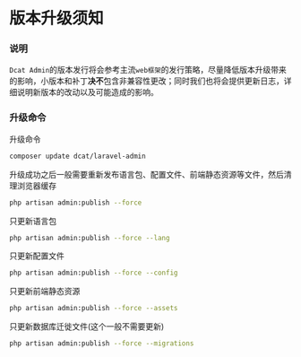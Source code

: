 # 版本升级须知


### 说明

`Dcat Admin`的版本发行将会参考主流`web框架`的发行策略，尽量降低版本升级带来的影响，小版本和补丁**决不**包含非兼容性更改；同时我们也将会提供更新日志，详细说明新版本的改动以及可能造成的影响。




### 升级命令
升级命令
```bash
composer update dcat/laravel-admin
```

升级成功之后一般需要重新发布语言包、配置文件、前端静态资源等文件，然后清理浏览器缓存
```bash
php artisan admin:publish --force
```

只更新语言包
```bash
php artisan admin:publish --force --lang
```

只更新配置文件
```bash
php artisan admin:publish --force --config
```


只更新前端静态资源
```bash
php artisan admin:publish --force --assets
```

只更新数据库迁徙文件(这个一般不需要更新)
```bash
php artisan admin:publish --force --migrations
```